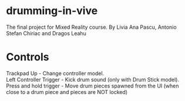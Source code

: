 # drumming-in-vive
The final project for Mixed Reality course. By Livia Ana Pascu, Antonio Stefan Chiriac and Dragos Leahu

# Controls
Trackpad Up - Change controller model.  
Left Controller Trigger - Kick drum sound (only with Drum Stick model).  
Press and hold trigger - Move drum pieces spawned from the UI (when close to a drum piece and pieces are NOT locked)  
